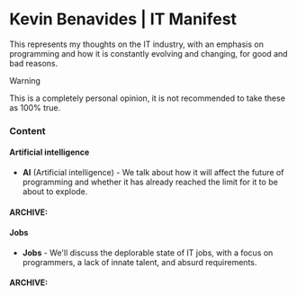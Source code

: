 # Kevin Benavides | IT Manifest

This represents my thoughts on the IT industry, with an emphasis on programming and how it is constantly evolving and changing, for good and bad reasons.

> [!WARNING]  
> This is a completely personal opinion, it is not recommended to take these as 100% true.

### Content

#### Artificial intelligence

- **AI** (Artificial intelligence) - We talk about how it will affect the future of programming and whether it has already reached the limit for it to be about to explode.

#### ARCHIVE: 

#### Jobs

- **Jobs** - We'll discuss the deplorable state of IT jobs, with a focus on programmers, a lack of innate talent, and absurd requirements.

#### ARCHIVE: 
